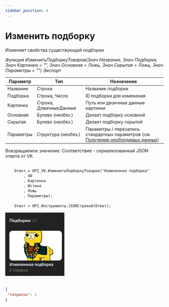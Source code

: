 ```yaml
---
sidebar_position: 4
---
```


# Изменить подборку
Изменяет свойства существующей подборки

*Функция ИзменитьПодборкуТоваров(Знач Название, Знач Подборка, Знач Картинка = "", Знач Основная = Ложь, Знач Скрытая = Ложь, Знач Параметры = "") Экспорт*

  | Параметр | Тип | Назначение |
  |-|-|-|
  | Название | Строка | Название подборки |
  | Подборка | Строка, Число | ID подборки для изменения |
  | Картинка | Строка, ДовичныеДанные | Путь или двоичные данные картинки |
  | Основная | Булево (необяз.) | Делает подборку основной |
  | Скрытая | Булево (необяз.) | Делает подборку скрытой |
  | Параметры | Структура (необяз.) | Параметры / перезапись стандартных параметров (см. [Получение необходимых данных](../)) |
  
  Вовзращаемое значение: Соответствие - сериализованный JSON ответа от VK

```bsl title="Пример кода"
	
    Ответ = OPI_VK.ИзменитьПодборкуТоваров("Измененная подборка"
        , 40
        , Картинка
        , Истина
        , Ложь
        , Параметры);
            
    Ответ = OPI_Инструменты.JSONСтрокой(Ответ);

```

![Результат](img/2.png)

```json title="Результат"

{
 "response": 1
}

```
